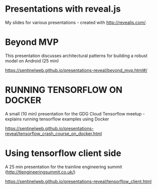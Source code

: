 # Presentations with reveal.js

My slides for various presentations - created with http://revealjs.com/.

# Beyond MVP

This presentation discusses architectural patterns for building a robust model on Android (25 min)

https://sentinelweb.github.io/presentations-reveal/beyond_mvp.html#/

# RUNNING TENSORFLOW ON DOCKER

A small (10 min) presentation for the GDG Cloud Tensorflow meetup - explains running tensorflow examples using Docker

https://sentinelweb.github.io/presentations-reveal/tensorflow_crash_course_on_docker.html

# Using tensorflow client side

A 25 min presentation for the trainline engineering summit (http://tlengineeringsummit.co.uk/)

https://sentinelweb.github.io/presentations-reveal/tensorflow_client.html
